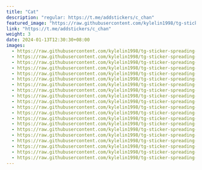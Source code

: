 ```yaml
---
title: "Cat"
description: "regular: https://t.me/addstickers/c_chan"
featured_image: "https://raw.githubusercontent.com/kylelin1998/tg-sticker-spreading-worldwide-images/main/img/0e4c5b11-612c-431c-8dde-39ee3b9e3b47.jpg"
link: "https://t.me/addstickers/c_chan"
weight: 3
date: 2024-01-13T12:30:30+08:00
images:
  - https://raw.githubusercontent.com/kylelin1998/tg-sticker-spreading-worldwide-images/main/img/0e4c5b11-612c-431c-8dde-39ee3b9e3b47.jpg
  - https://raw.githubusercontent.com/kylelin1998/tg-sticker-spreading-worldwide-images/main/img/d0fadacf-0c67-4488-b533-fe9e5034a8e2.jpg
  - https://raw.githubusercontent.com/kylelin1998/tg-sticker-spreading-worldwide-images/main/img/8ea7c7d2-5a1d-4c37-9bb6-596fd0246583.jpg
  - https://raw.githubusercontent.com/kylelin1998/tg-sticker-spreading-worldwide-images/main/img/bbf7126f-e84e-4f54-b4b6-cfdd48e5057a.jpg
  - https://raw.githubusercontent.com/kylelin1998/tg-sticker-spreading-worldwide-images/main/img/684aa55f-71df-4db2-be14-44218624d0c3.jpg
  - https://raw.githubusercontent.com/kylelin1998/tg-sticker-spreading-worldwide-images/main/img/5035026a-f2d9-45b1-9f7a-cc57fa59318f.jpg
  - https://raw.githubusercontent.com/kylelin1998/tg-sticker-spreading-worldwide-images/main/img/d75a2717-f5bc-4ccc-9747-4da403a90046.jpg
  - https://raw.githubusercontent.com/kylelin1998/tg-sticker-spreading-worldwide-images/main/img/e38daa85-b83d-4254-84cc-0b60c2798675.jpg
  - https://raw.githubusercontent.com/kylelin1998/tg-sticker-spreading-worldwide-images/main/img/76c48673-a081-4b36-8851-fefcf4a35074.jpg
  - https://raw.githubusercontent.com/kylelin1998/tg-sticker-spreading-worldwide-images/main/img/a4e26309-c9b6-4b85-9d6b-9cca7771a842.jpg
  - https://raw.githubusercontent.com/kylelin1998/tg-sticker-spreading-worldwide-images/main/img/8b5b01f3-4778-4178-8242-7677a13e5b69.jpg
  - https://raw.githubusercontent.com/kylelin1998/tg-sticker-spreading-worldwide-images/main/img/42fbeec4-bb96-4710-9a82-ebbc5e9d51df.jpg
  - https://raw.githubusercontent.com/kylelin1998/tg-sticker-spreading-worldwide-images/main/img/29d66719-4240-4493-a8be-154606f9f5a3.jpg
  - https://raw.githubusercontent.com/kylelin1998/tg-sticker-spreading-worldwide-images/main/img/bbbe043a-87a9-411e-af36-09593b178b92.jpg
  - https://raw.githubusercontent.com/kylelin1998/tg-sticker-spreading-worldwide-images/main/img/d441ef1f-3cff-4e68-983e-fc57949a69fc.jpg
  - https://raw.githubusercontent.com/kylelin1998/tg-sticker-spreading-worldwide-images/main/img/72ae0f52-86ee-48a9-a40b-b95a4ab4a372.jpg
  - https://raw.githubusercontent.com/kylelin1998/tg-sticker-spreading-worldwide-images/main/img/8f72af1a-3ab2-4b98-a091-0e1461732799.jpg
  - https://raw.githubusercontent.com/kylelin1998/tg-sticker-spreading-worldwide-images/main/img/509744e7-e96b-41ff-a0d0-84594669d811.jpg
  - https://raw.githubusercontent.com/kylelin1998/tg-sticker-spreading-worldwide-images/main/img/d42faaca-68a3-4e09-89e5-ca7d5f1d54c7.jpg
  - https://raw.githubusercontent.com/kylelin1998/tg-sticker-spreading-worldwide-images/main/img/9c1062a4-e5e5-4700-ad00-617b65125fd7.jpg
---
```

